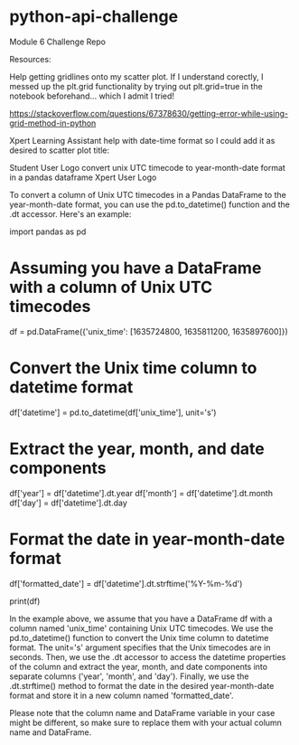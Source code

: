 # python-api-challenge
Module 6 Challenge Repo


Resources:

Help getting gridlines onto my scatter plot. If I understand corectly, I messed up the plt.grid functionality by trying out plt.grid=true in the notebook beforehand... which I admit I tried!

https://stackoverflow.com/questions/67378630/getting-error-while-using-grid-method-in-python

Xpert Learning Assistant help with date-time format so I could add it as desired to scatter plot title:

Student User Logo
convert unix UTC timecode to year-month-date format in a pandas dataframe
Xpert User Logo

To convert a column of Unix UTC timecodes in a Pandas DataFrame to the year-month-date format, you can use the pd.to_datetime() function and the .dt accessor. Here's an example:

import pandas as pd

# Assuming you have a DataFrame with a column of Unix UTC timecodes
df = pd.DataFrame({'unix_time': [1635724800, 1635811200, 1635897600]})

# Convert the Unix time column to datetime format
df['datetime'] = pd.to_datetime(df['unix_time'], unit='s')

# Extract the year, month, and date components
df['year'] = df['datetime'].dt.year
df['month'] = df['datetime'].dt.month
df['day'] = df['datetime'].dt.day

# Format the date in year-month-date format
df['formatted_date'] = df['datetime'].dt.strftime('%Y-%m-%d')

print(df)


In the example above, we assume that you have a DataFrame df with a column named 'unix_time' containing Unix UTC timecodes. We use the pd.to_datetime() function to convert the Unix time column to datetime format. The unit='s' argument specifies that the Unix timecodes are in seconds. Then, we use the .dt accessor to access the datetime properties of the column and extract the year, month, and date components into separate columns ('year', 'month', and 'day'). Finally, we use the .dt.strftime() method to format the date in the desired year-month-date format and store it in a new column named 'formatted_date'.

Please note that the column name and DataFrame variable in your case might be different, so make sure to replace them with your actual column name and DataFrame.

